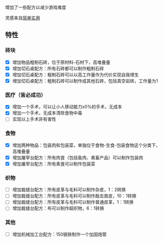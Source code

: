 增加了一些配方以减少游戏难度


灵感来自[简单实用](https://steamcommunity.com/sharedfiles/filedetails/?id=3219300108)
## 特性
### 砖块
- [x] 增加物品粗制石砖，位于原材料-石材下，高堆叠量
- [x] 增加切石桌配方：所有石砖都可以制作粗制石砖
- [x] 增加切石桌配方：粗制石砖可以以高工作量作为代价实现自我增生
- [x] 增加切石桌配方：粗制石砖可以制作成其他石砖，包括真空岩砖，工作量为1

### 医疗（皆必成功）
- [x] 增加一个手术，可以让小人移动能力x0%的手术，无成本
- [x] 增加一个手术，无成本清除食物中毒
- [ ] 实现以上手术非有害性

### 食物
- [x] 增加两种物品：包装肉和包装菜，单独位于食物-生食-包装食物这个分类下，高堆叠量
- [x] 增加屠宰台配方：所有肉食（包括鱼肉、禽畜产品）可以制作包装肉
- [x] 增加屠宰台配方：所有素食可以制作包装菜

### 织物
- [ ] 增加裁缝台配方：所有皮革与毛料可以制作杂皮，1：2转换
- [ ] 增加裁缝台配方：所有皮革与毛料可以制作敲击兽皮，10：1转换
- [ ] 增加裁缝台配方：所有皮革与毛料可以制作普通皮革，1：1转换
- [ ] 增加裁缝台配方：布可以制作超织物，6：1转换

### 其他
- [ ] 增加机械加工台配方：150钢铁制作一个加固炮管
